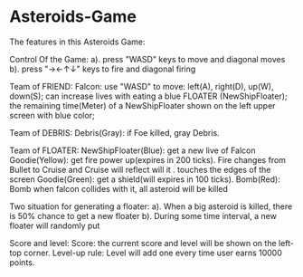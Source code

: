 # Asteroids-Game

The features in this Asteroids Game:

Control Of the Game:
a). press "WASD" keys to move and diagonal moves
b). press "→←↑↓" keys to fire and diagonal firing

Team of FRIEND:
Falcon: use "WASD" to move: left(A), right(D), up(W), down(S);
        can increase lives with eating a blue FLOATER (NewShipFloater);
        the remaining time(Meter) of a NewShipFloater shown on the left upper screen with blue color;

Team of DEBRIS:
Debris(Gray): if Foe killed, gray Debris.

Team of FLOATER:
NewShipFloater(Blue): get a new live of Falcon
Goodie(Yellow): get fire power up(expires in 200 ticks). Fire changes from Bullet to Cruise and Cruise will reflect will it .                 touches the edges of the screen
Goodie(Green): get a shield(will expires in 100 ticks).
Bomb(Red): Bomb when falcon collides with it, all asteroid will be killed

Two situation for generating a floater:
a). When a big asteroid is killed, there is 50% chance to get a new floater
b). During some time interval, a new floater will randomly put 

Score and level:
Score: the current score and level will be shown on the left-top corner.
Level-up rule: Level will add one every time user earns 10000 points.
